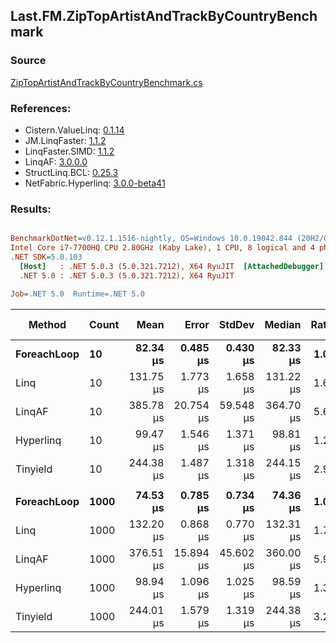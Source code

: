 ﻿## Last.FM.ZipTopArtistAndTrackByCountryBenchmark

### Source
[ZipTopArtistAndTrackByCountryBenchmark.cs](../LinqBenchmarks/Last/FM/ZipTopArtistAndTrackByCountryBenchmark.cs)

### References:
- Cistern.ValueLinq: [0.1.14](https://www.nuget.org/packages/Cistern.ValueLinq/0.1.14)
- JM.LinqFaster: [1.1.2](https://www.nuget.org/packages/JM.LinqFaster/1.1.2)
- LinqFaster.SIMD: [1.1.2](https://www.nuget.org/packages/LinqFaster.SIMD/1.0.3)
- LinqAF: [3.0.0.0](https://www.nuget.org/packages/LinqAF/3.0.0.0)
- StructLinq.BCL: [0.25.3](https://www.nuget.org/packages/StructLinq.BCL/0.25.3)
- NetFabric.Hyperlinq: [3.0.0-beta41](https://www.nuget.org/packages/NetFabric.Hyperlinq/3.0.0-beta41)

### Results:
``` ini

BenchmarkDotNet=v0.12.1.1516-nightly, OS=Windows 10.0.19042.844 (20H2/October2020Update)
Intel Core i7-7700HQ CPU 2.80GHz (Kaby Lake), 1 CPU, 8 logical and 4 physical cores
.NET SDK=5.0.103
  [Host]   : .NET 5.0.3 (5.0.321.7212), X64 RyuJIT  [AttachedDebugger]
  .NET 5.0 : .NET 5.0.3 (5.0.321.7212), X64 RyuJIT

Job=.NET 5.0  Runtime=.NET 5.0  

```
|      Method | Count |      Mean |     Error |    StdDev |    Median | Ratio | RatioSD |    Gen 0 | Gen 1 | Gen 2 | Allocated |
|------------ |------ |----------:|----------:|----------:|----------:|------:|--------:|---------:|------:|------:|----------:|
| **ForeachLoop** |    **10** |  **82.34 μs** |  **0.485 μs** |  **0.430 μs** |  **82.33 μs** |  **1.00** |    **0.00** |   **7.6904** |     **-** |     **-** |     **24 KB** |
|        Linq |    10 | 131.75 μs |  1.773 μs |  1.658 μs | 131.22 μs |  1.60 |    0.02 |  12.6953 |     - |     - |     39 KB |
|      LinqAF |    10 | 385.78 μs | 20.754 μs | 59.548 μs | 364.70 μs |  5.63 |    0.48 |        - |     - |     - |    197 KB |
|   Hyperlinq |    10 |  99.47 μs |  1.546 μs |  1.371 μs |  98.81 μs |  1.21 |    0.02 |   5.7373 |     - |     - |     18 KB |
|    Tinyield |    10 | 244.38 μs |  1.487 μs |  1.318 μs | 244.15 μs |  2.97 |    0.02 | 187.5000 |     - |     - |    575 KB |
|             |       |           |           |           |           |       |         |          |       |       |           |
| **ForeachLoop** |  **1000** |  **74.53 μs** |  **0.785 μs** |  **0.734 μs** |  **74.36 μs** |  **1.00** |    **0.00** |   **7.6904** |     **-** |     **-** |     **24 KB** |
|        Linq |  1000 | 132.20 μs |  0.868 μs |  0.770 μs | 132.31 μs |  1.78 |    0.02 |  12.6953 |     - |     - |     39 KB |
|      LinqAF |  1000 | 376.51 μs | 15.894 μs | 45.602 μs | 360.00 μs |  5.94 |    0.19 |        - |     - |     - |    197 KB |
|   Hyperlinq |  1000 |  98.94 μs |  1.096 μs |  1.025 μs |  98.59 μs |  1.33 |    0.02 |   5.7373 |     - |     - |     18 KB |
|    Tinyield |  1000 | 244.01 μs |  1.579 μs |  1.319 μs | 244.38 μs |  3.28 |    0.04 | 187.5000 |     - |     - |    575 KB |
